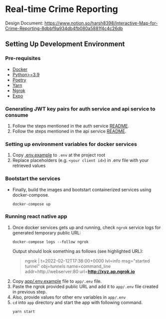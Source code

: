 # Real-time Crime Reporting

Design Document: https://www.notion.so/harsh8398/Interactive-Map-for-Crime-Reporting-8dbbf9a934db4fb080a5881f4c4c26db

## Setting Up Development Environment

### Pre-requisites

- [Docker](https://docs.docker.com/get-docker/)
- [Python>=3.9](https://www.python.org/downloads/)
- [Poetry](https://python-poetry.org/docs/#installation)
- [Yarn](https://classic.yarnpkg.com/lang/en/docs/install/#windows-stable)
- [Ngrok](https://ngrok.com/download)
- [Expo](https://docs.expo.dev/get-started/installation/)


### Generating JWT key pairs for auth service and api service to consume

1. Follow the steps mentioned in the auth service [README](./auth/README.md).
2. Follow the steps mentioned in the api service [README](./api/README.md).

### Setting up environment variables for docker services

1. Copy [.env.example](./.env.example) to `.env` at the project root
2. Replace placeholders (e.g. `<your client id>`) in .env file with your retrieved values

### Bootstart the services

- Finally, build the images and bootstart containerized services using docker-compose.
  ```shell
  docker-compose up
  ```

### Running react native app

1. Once docker services gets up and running, check `ngrok` service logs for generated temporary public URL:
   ```shell
   docker-compose logs --follow ngrok
   ```
   Output should look something as follows (see highlighted URL):
   > ngrok  | t=2022-02-12T17:38:00+0000 lvl=info msg="started tunnel" obj=tunnels name=command_line addr=http://webserver:80 url=**http://xyz.ap.ngrok.io**
2. Copy [app/.env.example](./app/.env.example) file to `app/.env` file.
3. Paste the ngrok provided public URL and add it to `app/.env` file created in previous step.
4. Also, provide values for other env variables in `app/.env`
5. `cd` into `app` directory and start the app with following command.
   ```shell
   yarn start
   ```